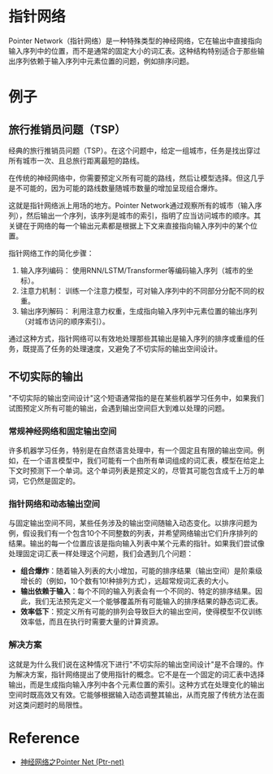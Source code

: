 # 指针网络

Pointer Network（指针网络）是一种特殊类型的神经网络，它在输出中直接指向输入序列中的位置，而不是通常的固定大小的词汇表。这种结构特别适合于那些输出序列依赖于输入序列中元素位置的问题，例如排序问题。

# 例子
## 旅行推销员问题（TSP）
经典的旅行推销员问题（TSP）。在这个问题中，给定一组城市，任务是找出穿过所有城市一次、且总旅行距离最短的路线。

在传统的神经网络中，你需要预定义所有可能的路线，然后让模型选择。但这几乎是不可能的，因为可能的路线数量随城市数量的增加呈现组合爆炸。

这就是指针网络派上用场的地方。Pointer Network通过观察所有的城市（输入序列），然后输出一个序列，该序列是城市的索引，指明了应当访问城市的顺序。其关键在于网络的每一个输出元素都是根据上下文来直接指向输入序列中的某个位置。

指针网络工作的简化步骤：
1. 输入序列编码： 使用RNN/LSTM/Transformer等编码输入序列（城市的坐标）。
2. 注意力机制： 训练一个注意力模型，可对输入序列中的不同部分分配不同的权重。
3. 输出序列解码： 利用注意力权重，生成指向输入序列中元素位置的输出序列（对城市访问的顺序索引）。

通过这种方式，指针网络可以有效地处理那些其输出是输入序列的排序或重组的任务，既提高了任务的处理速度，又避免了不切实际的输出空间设计。

## 不切实际的输出

"不切实际的输出空间设计"这个短语通常指的是在某些机器学习任务中，如果我们试图预定义所有可能的输出，会遇到输出空间巨大到难以处理的问题。

### 常规神经网络和固定输出空间

许多机器学习任务，特别是在自然语言处理中，有一个固定且有限的输出空间。例如，在一个语言模型中，我们可能有一个由所有单词组成的词汇表，模型在给定上下文时预测下一个单词。这个单词列表是预定义的，尽管其可能包含成千上万的单词，它仍然是固定的。

### 指针网络和动态输出空间

与固定输出空间不同，某些任务涉及的输出空间随输入动态变化。以排序问题为例，假设我们有一个包含10个不同整数的列表，并希望网络输出它们升序排列的结果。输出的每一个位置应该是指向输入列表中某个元素的指针。如果我们尝试像处理固定词汇表一样处理这个问题，我们会遇到几个问题：

- **组合爆炸**：随着输入列表的大小增加，可能的排序结果（输出空间）是阶乘级增长的（例如，10个数有10!种排列方式），远超常规词汇表的大小。
- **输出依赖于输入**：每个不同的输入列表会有一个不同的、特定的排序结果。因此，我们无法预先定义一个能够覆盖所有可能输入的排序结果的静态词汇表。
- **效率低下**：预定义所有可能的排列会导致巨大的输出空间，使得模型不仅训练效率低，而且在执行时需要大量的计算资源。

### 解决方案

这就是为什么我们说在这种情况下进行"不切实际的输出空间设计"是不合理的。作为解决方案，指针网络提出了使用指针的概念。它不是在一个固定的词汇表中选择输出，而是生成指向输入序列中各个元素位置的索引。这种方式在处理变化的输出空间时既高效又有效。它能够根据输入动态调整其输出，从而克服了传统方法在面对这类问题时的局限性。

# Reference
* [神经网络之Pointer Net (Ptr-net)](https://zhuanlan.zhihu.com/p/30860157?from_voters_page=true)